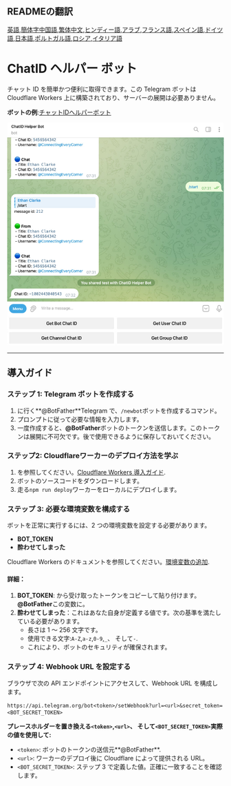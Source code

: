 ## READMEの翻訳

[英語](README.md),[簡体字中国語](README.zh-CN.md),[繁体中文](README.zh-TW.md),[ヒンディー語](README.hi.md),[アラブ](README.ar.md),[フランス語](README.fr.md),[スペイン語](README.es.md),[ドイツ語](README.de.md),[日本語](README.ja.md),[ポルトガル語](README.pt.md),[ロシア](README.ru.md),[イタリア語](README.it.md)

# ChatID ヘルパー ボット

チャット ID を簡単かつ便利に取得できます。この Telegram ボットは Cloudflare Workers 上に構築されており、サーバーの展開は必要ありません。

**ボットの例**:[チャットIDヘルパーボット](https://t.me/ChatIDHelperBot)

![screenshot](https://raw.githubusercontent.com/CECEthanClarke/get-chatid-bot-cf-worker/refs/heads/main/other/screenshot.jpg)

* * *

## 導入ガイド

### ステップ 1: Telegram ボットを作成する

1.  に行く**@BotFather**Telegram で、`/newbot`ボットを作成するコマンド。
2.  プロンプトに従って必要な情報を入力します。
3.  一度作成すると、**@BotFather**ボットのトークンを送信します。このトークンは展開に不可欠です。後で使用できるように保存しておいてください。

### ステップ2: Cloudflareワーカーのデプロイ方法を学ぶ

1.  を参照してください。[Cloudflare Workers 導入ガイド](https://developers.cloudflare.com/workers/get-started/guide/).
2.  ボットのソースコードをダウンロードします。
3.  走る`npm run deploy`ワーカーをローカルにデプロイします。

### ステップ 3: 必要な環境変数を構成する

ボットを正常に実行するには、2 つの環境変数を設定する必要があります。

-   **BOT_TOKEN**
-   **酔わせてしまった**

Cloudflare Workers のドキュメントを参照してください。[環境変数の追加](https://developers.cloudflare.com/workers/configuration/environment-variables/#add-environment-variables-via-the-dashboard).

#### 詳細：

1.  **BOT_TOKEN**: から受け取ったトークンをコピーして貼り付けます。**@BotFather**この変数に。
2.  **酔わせてしまった**：これはあなた自身が定義する値です。次の基準を満たしている必要があります。
    -   長さは 1 ～ 256 文字です。
    -   使用できる文字:`A-Z`,`a-z`,`0-9`,`_`、 そして`-`.
    -   これにより、ボットのセキュリティが確保されます。

### ステップ 4: Webhook URL を設定する

ブラウザで次の API エンドポイントにアクセスして、Webhook URL を構成します。

    https://api.telegram.org/bot<token>/setWebhook?url=<url>&secret_token=<BOT_SECRET_TOKEN>

**プレースホルダーを置き換える`<token>`,`<url>`、 そして`<BOT_SECRET_TOKEN>`実際の値を使用して:**

-   `<token>`: ボットのトークンの送信元**@BotFather**.
-   `<url>`: ワーカーのデプロイ後に Cloudflare によって提供される URL。
-   `<BOT_SECRET_TOKEN>`: ステップ 3 で定義した値。正確に一致することを確認します。
